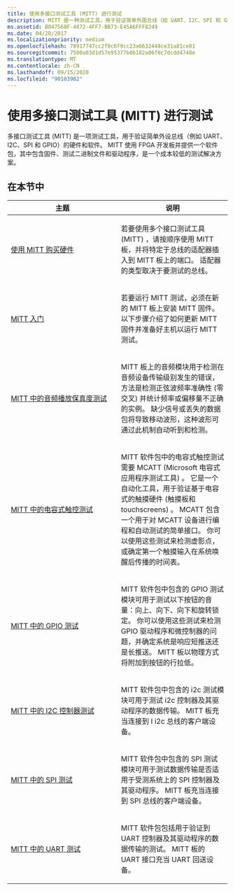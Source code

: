 ```yaml
---
title: 使用多接口测试工具 (MITT) 进行测试
description: MITT 是一种测试工具，用于验证简单外围总线（如 UART、I2C、SPI 和 GPIO）的硬件和软件。
ms.assetid: B847568F-4872-4FF7-BB73-E45A6FFF8249
ms.date: 04/20/2017
ms.localizationpriority: medium
ms.openlocfilehash: 78917747cc2f0c6f9cc23a6632448ce31a81ce81
ms.sourcegitcommit: 7500a03d1d57e95377b0b182a06f6c7dcdd4748e
ms.translationtype: MT
ms.contentlocale: zh-CN
ms.lasthandoff: 09/15/2020
ms.locfileid: "90103902"
---
```

# <a name="test-with-multi-interface-test-tool-mitt"></a>使用多接口测试工具 (MITT) 进行测试


多接口测试工具 (MITT) 是一项测试工具，用于验证简单外设总线（例如 UART、I2C、SPI 和 GPIO）的硬件和软件。 MITT 使用 FPGA 开发板并提供一个软件包，其中包含固件、测试二进制文件和驱动程序，是一个成本较低的测试解决方案。

## <a name="in-this-section"></a>在本节中


<table>
<colgroup>
<col width="50%" />
<col width="50%" />
</colgroup>
<thead>
<tr class="header">
<th>主题</th>
<th>说明</th>
</tr>
</thead>
<tbody>
<tr class="odd">
<td><p><a href="/windows-hardware/drivers/spb/multi-interface-test-tool--mitt--" data-raw-source="[Buy hardware for using MITT](./multi-interface-test-tool--mitt--.md)">使用 MITT 购买硬件</a></p></td>
<td><p>若要使用多个接口测试工具 (MITT) ，请按顺序使用 MITT 板，并将特定于总线的适配器插入到 MITT 板上的端口。 适配器的类型取决于要测试的总线。</p></td>
</tr>
<tr class="even">
<td><p><a href="/windows-hardware/drivers/spb/get-started-with-mitt---" data-raw-source="[Get started with MITT](./get-started-with-mitt---.md)">MITT 入门</a></p></td>
<td><p>若要运行 MITT 测试，必须在新的 MITT 板上安装 MITT 固件。 以下步骤介绍了如何更新 MITT 固件并准备好主机以运行 MITT 测试。</p></td>
</tr>
<tr class="odd">
<td><p><a href="/windows-hardware/drivers/spb/audio-playback-fidelity-tests-in-mitt" data-raw-source="[Audio playback fidelity tests in MITT](./audio-playback-fidelity-tests-in-mitt.md)">MITT 中的音频播放保真度测试</a></p></td>
<td><p>MITT 板上的音频模块用于检测在音频设备传输级别发生的错误，方法是检测正弦波频率准确性 (零交叉) 并统计频率或偏移量不正确的实例。 缺少信号或丢失的数据包将导致移动波形，这种波形可通过此机制自动听到和检测。</p></td>
</tr>
<tr class="even">
<td><p><a href="/windows-hardware/drivers/spb/capacitive-touch-tests-in-mitt" data-raw-source="[Capacitive touch tests in MITT](./capacitive-touch-tests-in-mitt.md)">MITT 中的电容式触控测试</a></p></td>
<td><p>MITT 软件包中的电容式触控测试需要 MCATT (Microsoft 电容式应用程序测试工具) 。 它是一个自动化工具，用于验证基于电容式的触摸硬件 (触摸板和 touchscreens) 。 MCATT 包含一个用于对 MCATT 设备进行编程和自动测试的简单接口。 你可以使用这些测试来检测虚影点，或确定第一个触摸输入在系统唤醒后传播的时间表。</p></td>
</tr>
<tr class="odd">
<td><p><a href="/windows-hardware/drivers/spb/gpio-tests-in-mitt" data-raw-source="[GPIO tests in MITT](./gpio-tests-in-mitt.md)">MITT 中的 GPIO 测试</a></p></td>
<td><p>MITT 软件包中包含的 GPIO 测试模块可用于测试以下按钮的音量：向上、向下、向下和旋转锁定。 你可以使用这些测试来检测 GPIO 驱动程序和微控制器的问题，并确定系统是响应短推送还是长推送。 MITT 板以物理方式将附加到按钮的行拉低。</p></td>
</tr>
<tr class="even">
<td><p><a href="/windows-hardware/drivers/spb/run-mitt-tests-for-an-i2c-controller-" data-raw-source="[I2C controller tests in MITT](./run-mitt-tests-for-an-i2c-controller-.md)">MITT 中的 I2C 控制器测试</a></p></td>
<td><p>MITT 软件包中包含的 i2c 测试模块可用于测试 i2c 控制器及其驱动程序的数据传输。 MITT 板充当连接到 I i2c 总线的客户端设备。</p></td>
</tr>
<tr class="odd">
<td><p><a href="/windows-hardware/drivers/spb/spi-tests-in-mitt" data-raw-source="[SPI tests in MITT](./spi-tests-in-mitt.md)">MITT 中的 SPI 测试</a></p></td>
<td><p>MITT 软件包中包含的 SPI 测试模块可用于测试数据传输是否适用于受测系统上的 SPI 控制器及其驱动程序。 MITT 板充当连接到 SPI 总线的客户端设备。</p></td>
</tr>
<tr class="even">
<td><p><a href="/windows-hardware/drivers/spb/uart-tests-in-mitt" data-raw-source="[UART tests in MITT](./uart-tests-in-mitt.md)">MITT 中的 UART 测试</a></p></td>
<td><p>MITT 软件包包括用于验证到 UART 控制器及其驱动程序的数据传输的测试。 MITT 板的 UART 接口充当 UART 回送设备。</p></td>
</tr>
</tbody>
</table>

 

